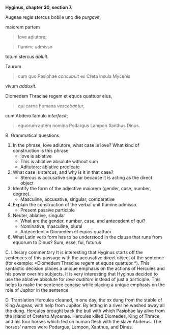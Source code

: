 **Hyginus, chapter 30, section 7.**

Augeae regis stercus bobile uno die *purgavit*,

maiorem partem 

> Iove adiutore;

> flumine admisso

totum stercus *abluit*. 

Taurum

> cum quo Pasiphae *concubuit* ex Creta insula Mycenis

vivum *adduxit*. 

Diomedem Thraciae regem et equos quattuor eius, 

> qui carne humana *vescebantur*,

cum Abdero famulo *interfecit*; 

> equorum autem nomina Podargus Lampon Xanthus Dinus.

B. Grammatical questions
1. In the phrase, Iove adiutore, what case is Iove? What kind of construction is this phrase
    - Iove is ablative
    - This is ablative absolute without sum
    - Aditutore: ablative predicate
2. What case is stercus, and why is it in that case?
    - Stercus is accusative singular because it is acting as the direct object
3. Identify the form of the adjective maiorem (gender, case, number, degree).
    - Masculine, accusative, singular, comparative
4. Explain the construction of the verbal unit flumine admisso.
    - Present passive participle 
5. Neuter, ablative, singular 
    - What are the gender, number, case, and antecedent of qui?
    - Nominative, masculine, plural 
    - Antecedent = Diomedem et equos quattuor 
6. What Latin verb form has to be understood in the clause that runs from equorum to Dinus?
Sum, esse, fui, futurus

C. Literary commentary
It is interesting that Hyginus starts off the sentences of this passage with the accusative direct object of the sentence 
(for example: *Diomedem Thraciae regem et equos quattuor *). This syntactic decision places a unique emphasis on the actions 
of Hercules and his power over his subjects. It is very interesting that Hyginus decided to use the ablative absolute for *Iove 
auditore* instead of just a participle. This helps to make the sentence concise while placing a unique emphasis on the role of 
Jupitor in the sentence.

D. Translation
Hercules cleaned, in one day, the ox dung from the stable of King Augeas, with help from Jupitor. By letting in a river he washed away all the dung. Hercules brought back the  bull with which Pasiphae lay alive from the island of Crete to Mycenae. Hercules killed Diomedes, King of Thrace, and his four horses which fed on human flesh with the slave Abderus. The horses' names were Podargus, Lampon, Xanthus, and Dinus.
